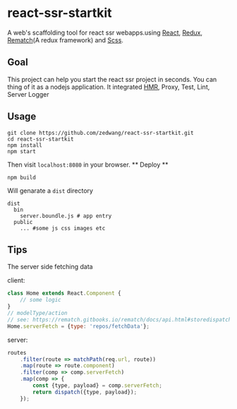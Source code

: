 # react-ssr-startkit
A web's scaffolding tool for react ssr webapps.using [React](https://github.com/facebook/react), [Redux](https://github.com/rackt/redux), [Rematch](https://github.com/rematch/rematch)(A redux framework) and [Scss](https://sass-lang.com/documentation/file.SASS_REFERENCE.html).

## Goal
This project can help you start the react ssr project in seconds. You can thing of it as a nodejs application. It integrated [HMR](https://webpack.js.org/concepts/hot-module-replacement/), Proxy, Test, Lint, Server Logger

## Usage
```shell
git clone https://github.com/zedwang/react-ssr-startkit.git
cd react-ssr-startkit
npm install
npm start
```
Then visit `localhost:8080` in your browser.
** Deploy **
```shell
npm build
```
Will genarate a `dist` directory
```shell
dist
  bin
    server.boundle.js # app entry
  public
    ... #some js css images etc
```

## Tips
The server side fetching data

client:
```js
class Home extends React.Component {
    // some logic
}
// modelType/action
// see: https://rematch.gitbooks.io/rematch/docs/api.html#storedispatch
Home.serverFetch = {type: 'repos/fetchData'};
```
server:
```js
routes
    .filter(route => matchPath(req.url, route))
    .map(route => route.component)
    .filter(comp => comp.serverFetch)
    .map(comp => {
        const {type, payload} = comp.serverFetch;
        return dispatch({type, payload});
    });
```